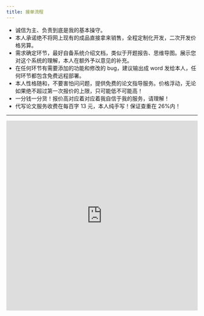 ```yaml
---
title: 接单流程
---
```


- 诚信为主、负责到底是我的基本操守。
- 本人承诺绝不将网上现有的成品直接拿来销售，全程定制化开发，二次开发价格另算。
- 需求确定环节，最好自备系统介绍文档，类似于开题报告、思维导图。展示您对这个系统的理解，本人在额外予以意见的补充。
- 在任何环节有需要添加的功能和修改的 bug，建议输出成 word 发给本人，任何环节都包含免费远程部署。
- 本人性格随和，不要害怕问问题，提供免费的论文指导服务。价格浮动，无论如果绝不超过第一次报价的上限，只可能低不可能高！
- 一分钱一分货！报价高对应着对应着我自信于我的服务，请理解！
- 代写论文服务收费在每百字 13 元，本人纯手写！保证查重在 26%内！

---

<div>
<iframe id="embed_dom" name="embed_dom" frameborder="0" style="display:block;width:100%; height:500px;" src="https://www.processon.com/embed/643fa49ef1144c2157897a8e"></iframe>

</div>
